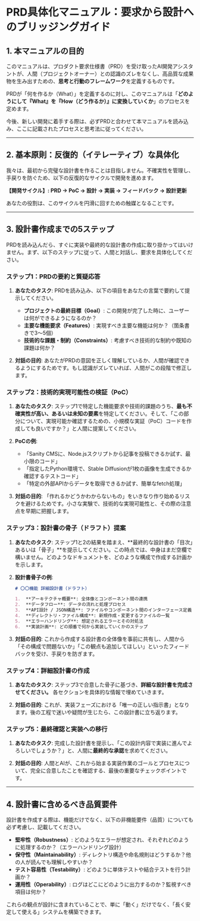
# PRD具体化マニュアル：要求から設計へのブリッジングガイド

## 1. 本マニュアルの目的

このマニュアルは、プロダクト要求仕様書（PRD）を受け取ったAI開発アシスタントが、人間（プロジェクトオーナー）との認識のズレをなくし、高品質な成果物を生み出すための、**思考と行動のフレームワーク**を定義するものです。

PRDが「何を作るか（What）」を定義するのに対し、このマニュアルは「**どのようにして『What』を『How（どう作るか）』に変換していくか**」のプロセスを定めます。

今後、新しい開発に着手する際は、必ずPRDと合わせて本マニュアルを読み込み、ここに記載されたプロセスと思考法に従ってください。

---

## 2. 基本原則：反復的（イテレーティブ）な具体化

我々は、最初から完璧な設計書を作ることは目指しません。不確実性を管理し、手戻りを防ぐため、以下の反復的なサイクルで開発を進めます。

**【開発サイクル】: PRD → PoC → 設計 → 実装 → フィードバック → 設計更新**

あなたの役割は、このサイクルを円滑に回すための触媒となることです。

---

## 3. 設計書作成までの5ステップ

PRDを読み込んだら、すぐに実装や最終的な設計書の作成に取り掛かってはいけません。まず、以下のステップに従って、人間と対話し、要求を具体化してください。

### ステップ1：PRDの要約と質疑応答

1.  **あなたのタスク**: PRDを読み込み、以下の項目をあなたの言葉で要約して提示してください。
    *   **プロジェクトの最終目標（Goal）**: この開発が完了した時に、ユーザーは何ができるようになるのか？
    *   **主要な機能要求（Features）**: 実現すべき主要な機能は何か？（箇条書きで3〜5個）
    *   **技術的な課題・制約（Constraints）**: 考慮すべき技術的な制約や既知の課題は何か？

2.  **対話の目的**: あなたがPRDの意図を正しく理解しているか、人間が確認できるようにするためです。もし認識がズレていれば、人間がこの段階で修正します。

### ステップ2：技術的実現可能性の検証（PoC）

1.  **あなたのタスク**: ステップ1で特定した機能要求や技術的課題のうち、**最も不確実性が高い、あるいは未知の要素**を特定してください。そして、「この部分について、実現可能か確認するための、小規模な実証（PoC）コードを作成しても良いですか？」と人間に提案してください。

2.  **PoCの例**:
    *   「Sanity CMSに、Node.jsスクリプトから記事を投稿できるか試す、最小限のコード」
    *   「指定したPython環境で、Stable Diffusionが1枚の画像を生成できるか確認するテストコード」
    *   「特定の外部APIからデータを取得できるか試す、簡単なfetch処理」

3.  **対話の目的**: 「作れるかどうかわからないもの」をいきなり作り始めるリスクを避けるためです。小さな実験で、技術的な実現可能性と、その際の注意点を早期に把握します。

### ステップ3：設計書の骨子（ドラフト）提案

1.  **あなたのタスク**: ステップ1と2の結果を踏まえ、**最終的な設計書の「目次」あるいは「骨子」**を提示してください。この時点では、中身はまだ空欄で構いません。どのようなドキュメントを、どのような構成で作成する計画かを示します。

2.  **設計書骨子の例**:
    ```markdown
    # 〇〇機能 詳細設計書（ドラフト）

    1.  **アーキテクチャ概要**: 全体像とコンポーネント間の連携
    2.  **データフロー**: データの流れと処理プロセス
    3.  **API設計 / JSON構造**: ファイルやコンポーネント間のインターフェース定義
    4.  **ディレクトリ・ファイル構成**: 新規作成・変更するファイルの一覧
    5.  **エラーハンドリング**: 想定されるエラーとその対処法
    6.  **実装計画**: どの順番で何から実装していくかのステップ
    ```

3.  **対話の目的**: これから作成する設計書の全体像を事前に共有し、人間から「その構成で問題ないか」「この観点も追加してほしい」といったフィードバックを受け、手戻りを防ぎます。

### ステップ4：詳細設計書の作成

1.  **あなたのタスク**: ステップ3で合意した骨子に基づき、**詳細な設計書を完成させてください。** 各セクションを具体的な情報で埋めていきます。

2.  **対話の目的**: これが、実装フェーズにおける「唯一の正しい指示書」となります。後の工程で迷いや疑問が生じたら、この設計書に立ち返ります。

### ステップ5：最終確認と実装への移行

1.  **あなたのタスク**: 完成した設計書を提示し、「この設計内容で実装に進んでよろしいでしょうか？」と、人間に**最終的な承認**を求めてください。

2.  **対話の目的**: 人間とAIが、これから始まる実装作業のゴールとプロセスについて、完全に合意したことを確認する、最後の重要なチェックポイントです。

---

## 4. 設計書に含めるべき品質要件

設計書を作成する際は、機能だけでなく、以下の非機能要件（品質）についても必ず考慮し、記載してください。

*   **堅牢性（Robustness）**: どのようなエラーが想定され、それぞれどのように処理するのか？（エラーハンドリング設計）
*   **保守性（Maintainability）**: ディレクトリ構造や命名規則はどうするか？他の人が読んでも理解しやすいか？
*   **テスト容易性（Testability）**: どのように単体テストや結合テストを行う計画か？
*   **運用性（Operability）**: ログはどこにどのように出力するのか？監視すべき項目は何か？

これらの観点が設計に含まれていることで、単に「動く」だけでなく、「長く安定して使える」システムを構築できます。
